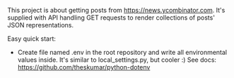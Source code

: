 This project is about getting posts from https://news.ycombinator.com.
It's supplied with API handling GET requests to render collections of posts' JSON representations.

Easy quick start:
- Create file named .env in the root repository and write all environmental values inside.
It's similar to local_settings.py, but cooler :) See docs: https://github.com/theskumar/python-dotenv

